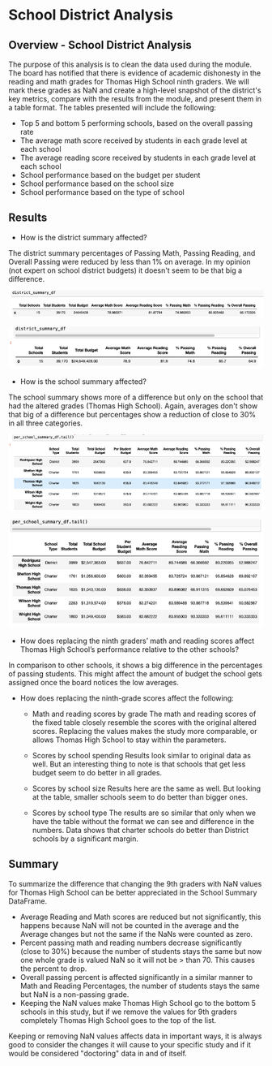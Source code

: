 # School District Analysis

## Overview - School District Analysis

The purpose of this analysis is to clean the data used during the module. The board has notified that there is evidence of academic dishonesty in the reading and math grades for Thomas High School ninth graders. We will mark these grades as NaN and create a high-level snapshot of the district's key metrics, compare with the results from the module, and present them in a table format. 
The tables presented will include the following:
- Top 5 and bottom 5 performing schools, based on the overall passing rate
- The average math score received by students in each grade level at each school
- The average reading score received by students in each grade level at each school
- School performance based on the budget per student
- School performance based on the school size 
- School performance based on the type of school

## Results

- How is the district summary affected?

The district summary percentages of Passing Math, Passing Reading, and Overall Passing were reduced by less than 1% on average. In my opinion (not expert on school district budgets) it doesn't seem to be that big a difference. 

![District Summary_Module](Resources/District_Summary_Module.png)

![District Summary_Challenge](Resources/District_Summary_Challenge.png)

- How is the school summary affected?

The school summary shows more of a difference but only on the school that had the altered grades (Thomas High School). Again, averages don't show that big of a difference but percentages show a reduction of close to 30% in all three categories.

![Per_School_Module](Resources/Per_School_Module.png)

![Per_School_Challenge](Resources/Per_School_Challenge.png)

- How does replacing the ninth graders’ math and reading scores affect Thomas High School’s performance relative to the other schools?

In comparison to other schools, it shows a big difference in the percentages of passing students. This might affect the amount of budget the school gets assigned once the board notices the low averages.

- How does replacing the ninth-grade scores affect the following:
    - Math and reading scores by grade
    The math and reading scores of the fixed table closely resemble the scores with the original altered scores. Replacing the values makes the study more comparable, or allows Thomas High School to stay within the parameters.

    - Scores by school spending
    Results look similar to original data as well. But an interesting thing to note is that  schools that get less budget seem to do better in all grades. 

    - Scores by school size
    Results here are the same as well. But looking at the table, smaller schools seem to do better than bigger ones.

    - Scores by school type
    The results are so similar that only when we have the table without the format we can see and difference in the numbers. Data shows that charter schools do better than District schools by a significant margin.

## Summary

To summarize the difference that changing the 9th graders with NaN values for Thomas High School can be better appreciated in the School Summary DataFrame. 
- Average Reading and Math scores are reduced but not significantly, this happens because NaN will not be counted in the average and the Average changes but not the same if the NaNs were counted as zero.
- Percent passing math and reading numbers decrease significantly (close to 30%) because the number of students stays the same but now one whole grade is valued NaN so it will not be > than 70. This causes the percent to drop.
- Overall passing percent is affected significantly in a similar manner to Math and Reading Percentages, the number of students stays the same but NaN is a non-passing grade.
- Keeping the NaN values make Thomas High School go to the bottom 5 schools in this study, but if we remove the values for 9th graders completely Thomas High School goes to the top of the list.

Keeping or removing NaN values affects data in important ways, it is always good to consider the changes it will cause to your specific study and if it would be considered "doctoring" data in and of itself. 



